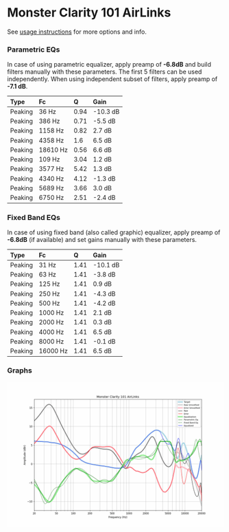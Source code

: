 # Monster Clarity 101 AirLinks
See [usage instructions](https://github.com/jaakkopasanen/AutoEq#usage) for more options and info.

### Parametric EQs
In case of using parametric equalizer, apply preamp of **-6.8dB** and build filters manually
with these parameters. The first 5 filters can be used independently.
When using independent subset of filters, apply preamp of **-7.1 dB**.

| Type    | Fc       |    Q | Gain     |
|:--------|:---------|:-----|:---------|
| Peaking | 36 Hz    | 0.94 | -10.3 dB |
| Peaking | 386 Hz   | 0.71 | -5.5 dB  |
| Peaking | 1158 Hz  | 0.82 | 2.7 dB   |
| Peaking | 4358 Hz  | 1.6  | 6.5 dB   |
| Peaking | 18610 Hz | 0.56 | 6.6 dB   |
| Peaking | 109 Hz   | 3.04 | 1.2 dB   |
| Peaking | 3577 Hz  | 5.42 | 1.3 dB   |
| Peaking | 4340 Hz  | 4.12 | -1.3 dB  |
| Peaking | 5689 Hz  | 3.66 | 3.0 dB   |
| Peaking | 6750 Hz  | 2.51 | -2.4 dB  |

### Fixed Band EQs
In case of using fixed band (also called graphic) equalizer, apply preamp of **-6.8dB**
(if available) and set gains manually with these parameters.

| Type    | Fc       |    Q | Gain     |
|:--------|:---------|:-----|:---------|
| Peaking | 31 Hz    | 1.41 | -10.1 dB |
| Peaking | 63 Hz    | 1.41 | -3.8 dB  |
| Peaking | 125 Hz   | 1.41 | 0.9 dB   |
| Peaking | 250 Hz   | 1.41 | -4.3 dB  |
| Peaking | 500 Hz   | 1.41 | -4.2 dB  |
| Peaking | 1000 Hz  | 1.41 | 2.1 dB   |
| Peaking | 2000 Hz  | 1.41 | 0.3 dB   |
| Peaking | 4000 Hz  | 1.41 | 6.5 dB   |
| Peaking | 8000 Hz  | 1.41 | -0.1 dB  |
| Peaking | 16000 Hz | 1.41 | 6.5 dB   |

### Graphs
![](./Monster%20Clarity%20101%20AirLinks.png)